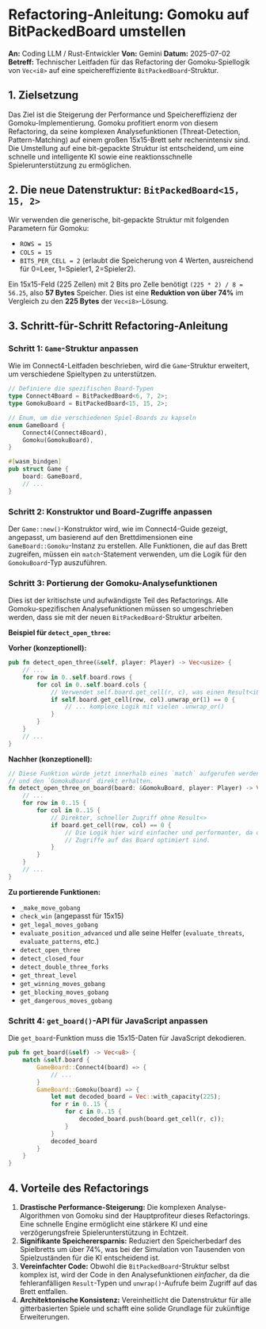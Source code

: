
# Refactoring-Anleitung: Gomoku auf BitPackedBoard umstellen

**An:** Coding LLM / Rust-Entwickler
**Von:** Gemini
**Datum:** 2025-07-02
**Betreff:** Technischer Leitfaden für das Refactoring der Gomoku-Spiellogik von `Vec<i8>` auf eine speichereffiziente `BitPackedBoard`-Struktur.

## 1. Zielsetzung

Das Ziel ist die Steigerung der Performance und Speichereffizienz der Gomoku-Implementierung. Gomoku profitiert enorm von diesem Refactoring, da seine komplexen Analysefunktionen (Threat-Detection, Pattern-Matching) auf einem großen 15x15-Brett sehr rechenintensiv sind. Die Umstellung auf eine bit-gepackte Struktur ist entscheidend, um eine schnelle und intelligente KI sowie eine reaktionsschnelle Spielerunterstützung zu ermöglichen.

## 2. Die neue Datenstruktur: `BitPackedBoard<15, 15, 2>`

Wir verwenden die generische, bit-gepackte Struktur mit folgenden Parametern für Gomoku:

-   `ROWS = 15`
-   `COLS = 15`
-   `BITS_PER_CELL = 2` (erlaubt die Speicherung von 4 Werten, ausreichend für 0=Leer, 1=Spieler1, 2=Spieler2).

Ein 15x15-Feld (225 Zellen) mit 2 Bits pro Zelle benötigt `(225 * 2) / 8 = 56.25`, also **57 Bytes** Speicher. Dies ist eine **Reduktion von über 74%** im Vergleich zu den **225 Bytes** der `Vec<i8>`-Lösung.

## 3. Schritt-für-Schritt Refactoring-Anleitung

### Schritt 1: `Game`-Struktur anpassen

Wie im Connect4-Leitfaden beschrieben, wird die `Game`-Struktur erweitert, um verschiedene Spieltypen zu unterstützen.

```rust
// Definiere die spezifischen Board-Typen
type Connect4Board = BitPackedBoard<6, 7, 2>;
type GomokuBoard = BitPackedBoard<15, 15, 2>;

// Enum, um die verschiedenen Spiel-Boards zu kapseln
enum GameBoard {
    Connect4(Connect4Board),
    Gomoku(GomokuBoard),
}

#[wasm_bindgen]
pub struct Game {
    board: GameBoard,
    // ...
}
```

### Schritt 2: Konstruktor und Board-Zugriffe anpassen

Der `Game::new()`-Konstruktor wird, wie im Connect4-Guide gezeigt, angepasst, um basierend auf den Brettdimensionen eine `GameBoard::Gomoku`-Instanz zu erstellen. Alle Funktionen, die auf das Brett zugreifen, müssen ein `match`-Statement verwenden, um die Logik für den `GomokuBoard`-Typ auszuführen.

### Schritt 3: Portierung der Gomoku-Analysefunktionen

Dies ist der kritischste und aufwändigste Teil des Refactorings. Alle Gomoku-spezifischen Analysefunktionen müssen so umgeschrieben werden, dass sie mit der neuen `BitPackedBoard`-Struktur arbeiten.

**Beispiel für `detect_open_three`:**

**Vorher (konzeptionell):**
```rust
pub fn detect_open_three(&self, player: Player) -> Vec<usize> {
    // ...
    for row in 0..self.board.rows {
        for col in 0..self.board.cols {
            // Verwendet self.board.get_cell(r, c), was einen Result<i8, ...> zurückgibt
            if self.board.get_cell(row, col).unwrap_or(1) == 0 {
                // ... komplexe Logik mit vielen .unwrap_or()
            }
        }
    }
    // ...
}
```

**Nachher (konzeptionell):**
```rust
// Diese Funktion würde jetzt innerhalb eines `match` aufgerufen werden
// und den `GomokuBoard` direkt erhalten.
fn detect_open_three_on_board(board: &GomokuBoard, player: Player) -> Vec<usize> {
    // ...
    for row in 0..15 {
        for col in 0..15 {
            // Direkter, schneller Zugriff ohne Result<>
            if board.get_cell(row, col) == 0 {
                // Die Logik hier wird einfacher und performanter, da die
                // Zugriffe auf das Board optimiert sind.
            }
        }
    }
    // ...
}
```

**Zu portierende Funktionen:**
-   `_make_move_gobang`
-   `check_win` (angepasst für 15x15)
-   `get_legal_moves_gobang`
-   `evaluate_position_advanced` und alle seine Helfer (`evaluate_threats`, `evaluate_patterns`, etc.)
-   `detect_open_three`
-   `detect_closed_four`
-   `detect_double_three_forks`
-   `get_threat_level`
-   `get_winning_moves_gobang`
-   `get_blocking_moves_gobang`
-   `get_dangerous_moves_gobang`

### Schritt 4: `get_board()`-API für JavaScript anpassen

Die `get_board`-Funktion muss die 15x15-Daten für JavaScript dekodieren.

```rust
pub fn get_board(&self) -> Vec<u8> {
    match &self.board {
        GameBoard::Connect4(board) => {
            // ...
        }
        GameBoard::Gomoku(board) => {
            let mut decoded_board = Vec::with_capacity(225);
            for r in 0..15 {
                for c in 0..15 {
                    decoded_board.push(board.get_cell(r, c));
                }
            }
            decoded_board
        }
    }
}
```

## 4. Vorteile des Refactorings

1.  **Drastische Performance-Steigerung:** Die komplexen Analyse-Algorithmen von Gomoku sind der Hauptprofiteur dieses Refactorings. Eine schnelle Engine ermöglicht eine stärkere KI und eine verzögerungsfreie Spielerunterstützung in Echtzeit.
2.  **Signifikante Speicherersparnis:** Reduziert den Speicherbedarf des Spielbretts um über 74%, was bei der Simulation von Tausenden von Spielzuständen für die KI entscheidend ist.
3.  **Vereinfachter Code:** Obwohl die `BitPackedBoard`-Struktur selbst komplex ist, wird der Code in den Analysefunktionen *einfacher*, da die fehleranfälligen `Result`-Typen und `unwrap()`-Aufrufe beim Zugriff auf das Brett entfallen.
4.  **Architektonische Konsistenz:** Vereinheitlicht die Datenstruktur für alle gitterbasierten Spiele und schafft eine solide Grundlage für zukünftige Erweiterungen.
